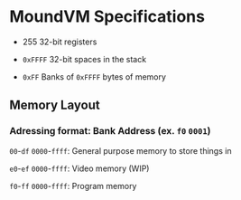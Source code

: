 # MoundVM Specifications

- 255 32-bit registers

- `0xFFFF` 32-bit spaces in the stack

- `0xFF` Banks of `0xFFFF` bytes of memory

## Memory Layout
### Adressing format: Bank Address (ex. `f0` `0001`)
`00`-`df` `0000`-`ffff`: General purpose memory to store things in

`e0`-`ef` `0000`-`ffff`: Video memory (WIP)

`f0`-`ff` `0000`-`ffff`: Program memory
